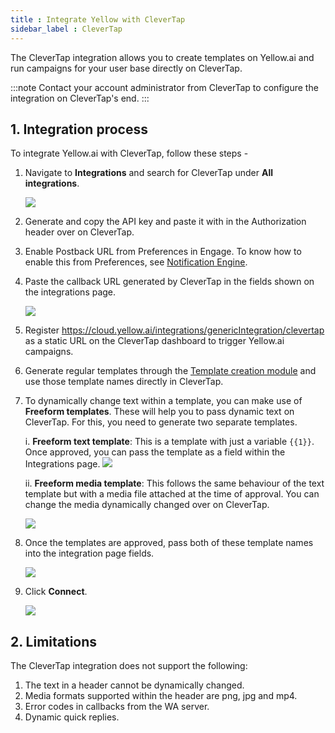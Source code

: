 ```yaml
---
title : Integrate Yellow with CleverTap
sidebar_label : CleverTap
---
```



The CleverTap integration allows you to create templates on Yellow.ai and run campaigns for your user base directly on CleverTap.

:::note
Contact your account administrator from CleverTap to configure the integration on CleverTap's end.
:::

## 1. Integration process

To integrate Yellow.ai with CleverTap, follow these steps - 

1. Navigate to **Integrations** and search for CleverTap under **All integrations**.

   ![](https://i.imgur.com/kUvNRVp.jpg)

2. Generate and copy the API key and paste it with in the Authorization header over on CleverTap. 
3. Enable Postback URL from Preferences in Engage. To know how to enable this from Preferences, see [Notification Engine](https://docs.yellow.ai/docs/platform_concepts/engagement/outbound/notification-engine#14-send-delivery-status-to-webhook).
4. Paste the callback URL generated by CleverTap in the fields shown on the integrations page.

   ![](https://i.imgur.com/eqNJf36.png)

5. Register https://cloud.yellow.ai/integrations/genericIntegration/clevertap as a static URL on the CleverTap dashboard to trigger Yellow.ai campaigns. 
6. Generate regular templates through the [Template creation module](https://docs.yellow.ai/docs/platform_concepts/engagement/outbound/templates/overview) and use those template names directly in CleverTap.
7. To dynamically change text within a template, you can make use of **Freeform templates**. These will help you to pass dynamic text on CleverTap. For this, you need to generate two separate templates.

   i. **Freeform text template**: This is a template with just a variable `{{1}}`. Once approved, you can pass the template as a field within the Integrations page.
   ![](https://i.imgur.com/3TVLSl6.png)

   ii. **Freeform media template**: This follows the same behaviour of the text template but with a media file attached at the time of approval. You can change the media dynamically changed over on CleverTap. 

   ![](https://i.imgur.com/E0kCb5K.jpg)


8. Once the templates are approved, pass both of these template names into the integration page fields.

   ![](https://i.imgur.com/4KzE6d1.png)

9. Click **Connect**.

   ![](https://i.imgur.com/4KzE6d1.png)



## 2. Limitations
The CleverTap integration does not support the following: 
1. The text in a header cannot be dynamically changed.
2. Media formats supported within the header are png, jpg and mp4.
3. Error codes in callbacks from the WA server.
4. Dynamic quick replies.
